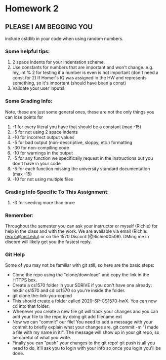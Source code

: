 # Homework 2

## PLEASE I AM BEGGING YOU
include cstdlib in your code when using random numbers.

### Some helpful tips:
1) 2 space indents for your indentation scheme.
2) Use constants for numbers that are important and won't change.
   e.g. my_int % 2 for testing if a number is even is not important (don't need a const for 2)
        If Homer's IQ was assigned in the HW and represents something, so it's important (should have been a const)
3) Validate your user inputs!

### Some Grading Info:
Note, these are just some general ones, these are not the only things you can lose points for
1) -1 for every literal you have that should be a constant (max -15)
2) -5 for not using 2 space indents
3) -10 for incorrect output values
4) -5 for bad output (non-descriptive, sloppy, etc.) formatting
5) -30 for non-compiling code
6) -10 for warnings in the output
7) -5 for any function we specifically request in the instructions but you don't have in your code
8) -5 for each function missing the university standard documentation (max -15)
9) -10 for not using multiple files

### Grading Info Specific To This Assignment:
1) -3 for seeding more than once

### Remember:
Throughout the semester you can ask your instructor or myself (Richie) for help in the class and with the work. We are available via email (Richie: rerc7r@mst.edu) or on the 1570 Discord (@Richie#0508). DMing me in discord will likely get you the fastest reply.

### Git Help

Some of you may not be familiar with git still, so here are the basic steps:

* Clone the repo using the "clone/download" and copy the link in the HTTPS box.
* Create a cs1570 folder in your SDRIVE if you don't have one already: mkdir cs1570 and cd cs1570 so you're inside the folder.
* git clone the-link-you-copied
* This should create a folder called 2020-SP-CS1570-hwX. You can now cd into that folder.
* Whenever you create a new file git will track your changes and you can add your file to the repo by doing git add filename.ext
* Now we can "commit" our file! You need to add a message with your commit to briefly explain what your changes are. git commit -m "I made a file with my name in it!". The message will show up in your git repo, so be careful of what you write.
* Finally you can "push" your changes to the git repo! git push  is all you need to do, it'll ask you to login with your info so once you login you'll be done.










